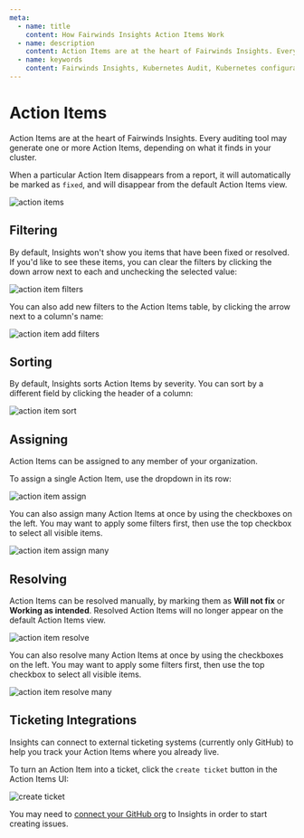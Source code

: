 ```yaml
---
meta:
  - name: title
    content: How Fairwinds Insights Action Items Work
  - name: description
    content: Action Items are at the heart of Fairwinds Insights. Every audit tool may generate one or more Action Items, depending on results. Read the documentation. 
  - name: keywords
    content: Fairwinds Insights, Kubernetes Audit, Kubernetes configuration validation, action items
---
```

# Action Items
Action Items are at the heart of Fairwinds Insights. Every auditing tool may generate one or more
Action Items, depending on what it finds in your cluster.

When a particular Action Item disappears from a report, it will automatically be marked as `fixed`,
and will disappear from the default Action Items view.

<img :src="$withBase('/img/action-items.png')" alt="action items">

## Filtering
By default, Insights won't show you items that have been fixed or resolved. If you'd like to
see these items, you can clear the filters by clicking the down arrow next to each and unchecking the selected value:

<div class="mini-img">
  <img :src="$withBase('/img/action-item-filters.png')" alt="action item filters">
</div>

You can also add new filters to the Action Items table, by clicking the arrow
next to a column's name:

<div class="mini-img">
  <img :src="$withBase('/img/action-item-apply-filter.png')" alt="action item add filters">
</div>

## Sorting
By default, Insights sorts Action Items by severity. You can sort by a different field
by clicking the header of a column:

<div class="mini-img">
  <img :src="$withBase('/img/action-item-sort.png')" alt="action item sort">
</div>

## Assigning
Action Items can be assigned to any member of your organization.

To assign a single Action Item, use the dropdown in its row:

<div class="mini-img">
  <img :src="$withBase('/img/action-item-assign.png')" alt="action item assign">
</div>

You can also assign many Action Items at once by using the checkboxes on the left.
You may want to apply some filters first, then use the top checkbox to select
all visible items.

<div class="mini-img">
  <img :src="$withBase('/img/action-item-assign-many.png')" alt="action item assign many">
</div>

## Resolving
Action Items can be resolved manually, by marking them as **Will not fix** or **Working as intended**.
Resolved Action Items will no longer appear on the default Action Items view.

<div class="mini-img">
  <img :src="$withBase('/img/action-item-resolve.png')" alt="action item resolve">
</div>

You can also resolve many Action Items at once by using the checkboxes on the left.
You may want to apply some filters first, then use the top checkbox to select
all visible items.

<div class="mini-img">
  <img :src="$withBase('/img/action-item-resolve-many.png')" alt="action item resolve many">
</div>

## Ticketing Integrations
Insights can connect to external ticketing systems (currently only GitHub) to help you track
your Action Items where you already live.

To turn an Action Item into a ticket, click the `create ticket` button in the Action Items UI:

<div class="mini-img">
  <img :src="$withBase('/img/create-ticket.png')" alt="create ticket">
</div>

You may need to [connect your GitHub org](/features/continuous-integration/#connect-to-github)
to Insights in order to start creating issues.
